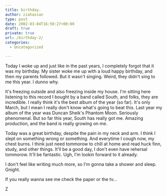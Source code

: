 ```yaml
---
title: birthday.
author: ziahassan
type: post
date: 2002-03-04T16:50:27+00:00
draft: true
private: true
url: /birthday-2/
categories:
  - Uncategorized

---
```

Today I woke up and just like in the past years, I completely forgot that it was my birthday. My sister woke me up with a loud happy birthday, and then my parents followed. But it wasn't singing. Weird, they didn't sing to me this year. I dunno why.

It's freezing outside and also freezing inside my house. I'm sitting here listening to this record I bought by a band called South, and folks, they are incredible. I really think it's the best album of the year (so far). It's only March, but I mean I really don't know what's going to beat this. Last year my album of the year was Duncan Sheik's Phantom Moon. Seriously phenomenal. But so far this year, South has really got me. Amazing production, and the band is really growing on me.

Today was a great birthday, despite the pain in my neck and arm. I think I slept on something wrong or something. And everytime I cough now, my chest burns. I think just need tommorow to chill at home and read huck finn, study, and other things. It'll be a good day, I don't even have rehersal tommorow. It'll be fantastic. Ugh, I'm lookin forward to it already.

I don't feel like writing much more, so I'm gonna take a shower and sleep. Gnight.

If you really wanna see me check the paper or the tv&#8230;

Z